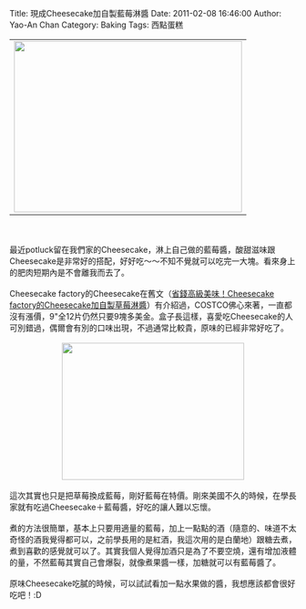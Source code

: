 Title: 現成Cheesecake加自製藍莓淋醬
Date: 2011-02-08 16:46:00
Author: Yao-An Chan
Category: Baking
Tags: 西點蛋糕


<div class='post'>
<center><table style="width: auto;"><tbody><tr><td><a href="https://picasaweb.google.com/lh/photo/xRbed8lY5Td984efCQ16FQ?feat=embedwebsite"><img height="300" src="https://lh3.googleusercontent.com/_mvtDPM7iODU/TVG_WYj4w-I/AAAAAAAAJl0/JqNocWvS4co/s400/P1010303.jpg" width="400" /></a></td></tr></tbody></table></center><br /><br />最近potluck留在我們家的Cheesecake，淋上自己做的藍莓醬，酸甜滋味跟Cheesecake是非常好的搭配，好好吃～～不知不覺就可以吃完一大塊。看來身上的肥肉短期內是不會離我而去了。<br /><br />Cheesecake factory的Cheesecake在舊文（<a href="http://yaoanchan.blogspot.com/2010/04/cheesecake-factorycheesecake.html">省錢高級美味！Cheesecake factory的Cheesecake加自製草莓淋醬</a>）有介紹過，COSTCO佛心來著，一直都沒有漲價，9"全12片仍然只要9塊多美金。盒子長這樣，喜愛吃Cheesecake的人可別錯過，偶爾會有別的口味出現，不過通常比較貴，原味的已經非常好吃了。<br /><br /><div class="separator" style="clear: both; text-align: center;"><a href="http://4.bp.blogspot.com/_mvtDPM7iODU/TVHE55JcsvI/AAAAAAAAJmE/grylhD1O1So/s1600/P1010312.jpg" imageanchor="1" style="margin-left: 1em; margin-right: 1em;"><img border="0" height="240" src="http://4.bp.blogspot.com/_mvtDPM7iODU/TVHE55JcsvI/AAAAAAAAJmE/grylhD1O1So/s320/P1010312.jpg" width="320" /></a></div><br />這次其實也只是把草莓換成藍莓，剛好藍莓在特價。剛來美國不久的時候，在學長家就有吃過Cheesecake＋藍莓醬，好吃的讓人難以忘懷。<br /><br />煮的方法很簡單，基本上只要用適量的藍莓，加上一點點的酒（隨意的、味道不太奇怪的酒我覺得都可以，之前學長用的是紅酒，我這次用的是白蘭地）跟糖去煮，煮到喜歡的感覺就可以了。其實我個人覺得加酒只是為了不要空燒，還有增加液體的量，不然藍莓其實自己會爆裂，就像煮果醬一樣，加糖就可以有藍莓醬了。<br /><br />原味Cheesecake吃膩的時候，可以試試看加一點水果做的醬，我想應該都會很好吃吧！:D</div>
